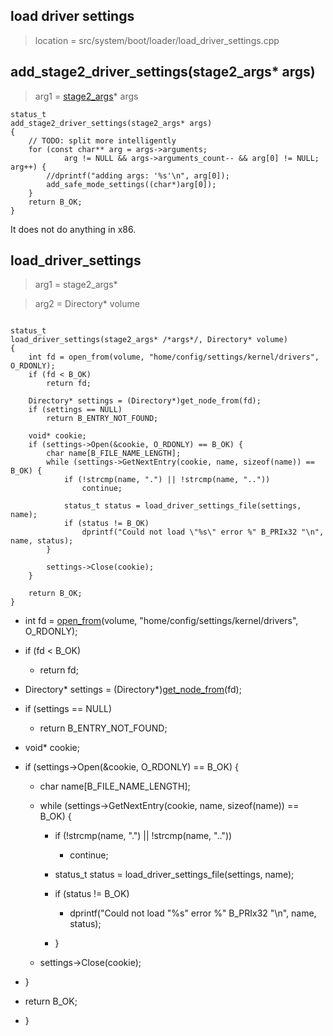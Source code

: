 ## load driver settings

> location = src/system/boot/loader/load_driver_settings.cpp

## add_stage2_driver_settings(stage2_args* args)

> arg1 = [stage2_args](/boot/structure/stage2_args.md)* args

```
status_t
add_stage2_driver_settings(stage2_args* args)
{
	// TODO: split more intelligently
	for (const char** arg = args->arguments;
			arg != NULL && args->arguments_count-- && arg[0] != NULL; arg++) {
		//dprintf("adding args: '%s'\n", arg[0]);
		add_safe_mode_settings((char*)arg[0]);
	}
	return B_OK;
}
```
It does not do anything in x86.


## load_driver_settings

> arg1 = stage2_args*

> arg2 = Directory* volume

```

status_t
load_driver_settings(stage2_args* /*args*/, Directory* volume)
{
	int fd = open_from(volume, "home/config/settings/kernel/drivers", O_RDONLY);
	if (fd < B_OK)
		return fd;

	Directory* settings = (Directory*)get_node_from(fd);
	if (settings == NULL)
		return B_ENTRY_NOT_FOUND;

	void* cookie;
	if (settings->Open(&cookie, O_RDONLY) == B_OK) {
		char name[B_FILE_NAME_LENGTH];
		while (settings->GetNextEntry(cookie, name, sizeof(name)) == B_OK) {
			if (!strcmp(name, ".") || !strcmp(name, ".."))
				continue;

			status_t status = load_driver_settings_file(settings, name);
			if (status != B_OK)
				dprintf("Could not load \"%s\" error %" B_PRIx32 "\n", name, status);
		}

		settings->Close(cookie);
	}

	return B_OK;
}

```

* int fd = [open_from](/boot/loader/vfs.md#open_from)(volume, "home/config/settings/kernel/drivers", O_RDONLY);
* if (fd < B_OK)
	* return fd;

* Directory* settings = (Directory*)[get_node_from](vfs.md#get_node_from)(fd);
* if (settings == NULL)
	* return B_ENTRY_NOT_FOUND;

* void* cookie;
* if (settings->Open(&cookie, O_RDONLY) == B_OK) {
	* char name[B_FILE_NAME_LENGTH];
	* while (settings->GetNextEntry(cookie, name, sizeof(name)) == B_OK) {
		* if (!strcmp(name, ".") || !strcmp(name, ".."))
			* continue;

		* status_t status = load_driver_settings_file(settings, name);
		* if (status != B_OK)
			* dprintf("Could not load \"%s\" error %" B_PRIx32 "\n", name, status);
		* }

	* settings->Close(cookie);
* }

* return B_OK;
* }

